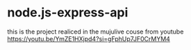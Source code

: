 # node.js-express-api
this is the project realiced in the mujulive couse from youtube https://youtu.be/YmZE1HXjpd4?si=gFphUp7JF0CrMYM4
